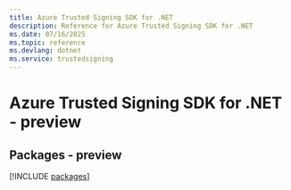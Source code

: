```yaml
---
title: Azure Trusted Signing SDK for .NET
description: Reference for Azure Trusted Signing SDK for .NET
ms.date: 07/16/2025
ms.topic: reference
ms.devlang: dotnet
ms.service: trustedsigning
---
```

# Azure Trusted Signing SDK for .NET - preview
## Packages - preview
[!INCLUDE [packages](trusted-signing-index.md)]